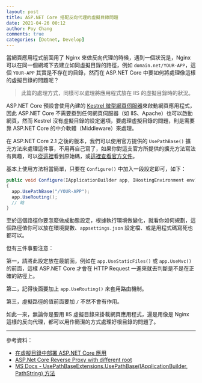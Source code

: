 ```yaml
---
layout: post
title: ASP.NET Core 搭配反向代理的虛擬目錄問題
date: 2021-04-26 00:12
author: Poy Chang
comments: true
categories: [Dotnet, Develop]
---
```


當網頁應用程式前面用了 Nginx 來做反向代理的時候，遇到一個狀況是，Nginx 可以在同一個網域下去建立如同虛擬目錄的路徑，例如 `domain.net/YOUR-APP`，這個 `YOUR-APP` 其實是不存在的目錄，然而在 ASP.NET Core 中要如何將處理像這樣的虛擬目錄的問題呢？

>此篇的處理方式，同樣可以處理將應用程式放在 IIS 的虛擬目錄時的狀況。

ASP.NET Core 預設會使用內建的 [Kestrel 微型網頁伺服器](https://docs.microsoft.com/zh-tw/aspnet/core/fundamentals/servers/kestrel?WT.mc_id=DT-MVP-5003022)來啟動網頁應用程式，因此 ASP.NET Core 不需要掛到任何網頁伺服器（如 IIS、Apache）也可以啟動網頁，然而 Kestrel 沒有虛擬目錄的設定選項，要處理虛擬目錄的問題，則是需要靠 ASP.NET Core 的中介軟體（Middleware）來處理。

在 ASP.NET Core 2.1 之後的版本，我們可以使用官方提供的 `UsePathBase()` 擴充方法來處理這件事，不用再自己寫了，如果你對這支官方所提供的擴充方法寫法有興趣，可以[從這裡](https://source.dot.net/#Microsoft.AspNetCore.Http.Abstractions/Extensions/UsePathBaseExtensions.cs)看到原始碼，或[這裡查看官方文件](https://docs.microsoft.com/zh-tw/dotnet/api/microsoft.aspnetcore.builder.usepathbaseextensions.usepathbase?WT.mc_id=DT-MVP-5003022)。

基本上使用方法相當簡單，只要在 `Configure()` 中加入一段設定即可，如下：

```csharp
public void Configure(IApplicationBuilder app, IHostingEnvironment env)
{
  app.UsePathBase("/YOUR-APP");
  app.UseRouting();
  // 略
}
```

至於這個路徑你要怎麼做成動態設定，根據執行環境做變化，就看你如何規劃，這個路徑值你可以放在環境變數、`appsettings.json` 設定檔、或是用程式碼寫死也都可以。

但有三件事要注意：

第一，請將此設定放在最前面，例如在 `app.UseStaticFiles()` 或 `app.UseMvc()` 的前面，這樣 ASP.NET Core 才會在 HTTP Request 一進來就去判斷是不是在正確的路徑上。

第二，記得後面要加上 `app.UseRouting()` 來套用路由機制。

第三，虛擬路徑的值前面要加 `/` 不然不會有作用。

如此一來，無論你是要用 IIS 虛擬目錄來掛載網頁應用程式，還是用像是 Nginx 這樣的反向代理，都可以用作簡潔的方式處理好根目錄的問題了。

----------

參考資料：

* [在虛擬目錄中部署 ASP.NET Core 應用](https://beginor.github.io/2018/05/19/deploy-aspnet-core-app-in-virtual-directory.html)
* [ASP.Net Core Reverse Proxy with different root](https://stackoverflow.com/questions/45311393/asp-net-core-reverse-proxy-with-different-root)
* [MS Docs - UsePathBaseExtensions.UsePathBase(IApplicationBuilder, PathString) 方法](https://docs.microsoft.com/zh-tw/dotnet/api/microsoft.aspnetcore.builder.usepathbaseextensions.usepathbase?WT.mc_id=DT-MVP-5003022)

